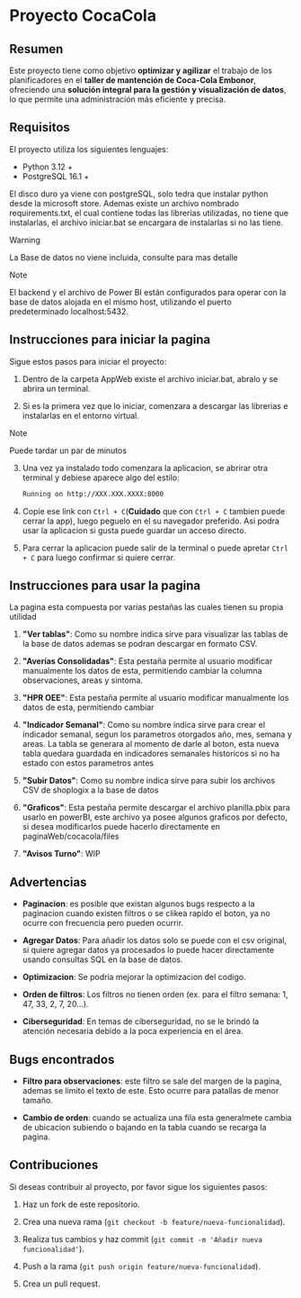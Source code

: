# Proyecto CocaCola


## Resumen
Este proyecto tiene como objetivo **optimizar y agilizar** el trabajo de los planificadores
en el **taller de mantención de Coca-Cola Embonor**, ofreciendo una **solución integral para la gestión y visualización de datos**, lo que permite una administración más eficiente y precisa.


## Requisitos 
El proyecto utiliza los siguientes lenguajes: 
- Python 3.12 +
- PostgreSQL 16.1 +

El disco duro ya viene con postgreSQL, solo tedra que instalar python desde la microsoft store. Ademas existe un archivo nombrado requirements.txt, el cual contiene todas las librerias 
utilizadas, no tiene que instalarlas, el archivo iniciar.bat se encargara de instalarlas si no 
las tiene. 

> [!WARNING]
> La Base de datos no viene incluida, consulte para mas detalle

> [!NOTE]
> El backend y el archivo de Power BI están configurados para operar con la base de datos 
> alojada en el mismo host, utilizando el puerto predeterminado localhost:5432.


## Instrucciones para iniciar la pagina
Sigue estos pasos para iniciar el proyecto:

1. Dentro de la carpeta AppWeb existe el archivo iniciar.bat, abralo y se abrira un terminal.

2. Si es la primera vez que lo iniciar, comenzara a descargar las librerias e instalarlas en 
el entorno virtual.

> [!NOTE]
> Puede tardar un par de minutos


3. Una vez ya instalado todo comenzara la aplicacion, se abrirar otra terminal y debiese 
aparece algo del estilo:

    ```bash
    Running on http://XXX.XXX.XXXX:8000
    ```

4. Copie ese link con `Ctrl + C`(**Cuidado** que con `Ctrl + C` tambien puede cerrar la app),
luego peguelo en el su navegador preferido. Asi podra usar la aplicacion si gusta puede guardar
un acceso directo.

5. Para cerrar la aplicacion puede salir de la terminal o puede apretar `Ctrl + C` para luego 
confirmar si quiere cerrar.


## Instrucciones para usar la pagina
La pagina esta compuesta por varias pestañas las cuales tienen su propia utilidad

1. **"Ver tablas"**: Como su nombre indica sirve para visualizar las tablas de la base de datos ademas se podran descargar en formato CSV. 

2. **"Averías Consolidadas"**: Esta pestaña permite al usuario modificar manualmente los datos 
de esta, permitiendo cambiar la columna observaciones, areas y sintoma.

3. **"HPR OEE"**: Esta pestaña permite al usuario modificar manualmente los datos de esta, permitiendo cambiar 

4. **"Indicador Semanal"**: Como su nombre indica sirve para crear el indicador semanal, segun 
los parametros otorgados año, mes, semana y areas. La tabla se generara al momento de darle al 
boton, esta nueva tabla quedara guardada en indicadores semanales historicos si no ha estado 
con estos parametros antes

5. **"Subir Datos"**: Como su nombre indica sirve para subir los archivos CSV de shoplogix a
la base de datos

6. **"Graficos"**: Esta pestaña permite descargar el archivo planilla.pbix para usarlo en 
powerBI, este archivo ya posee algunos graficos por defecto, si desea modificarlos puede 
hacerlo directamente en paginaWeb/cocacola/files

7. **"Avisos Turno"**: WIP


## Advertencias
- **Paginacion**: es posible que existan algunos bugs respecto a la paginacion cuando existen 
filtros o se clikea rapido el boton, ya no ocurre con frecuencia pero pueden ocurrir. 

- **Agregar Datos**: Para añadir los datos solo se puede con el csv original, si quiere agregar 
datos ya procesados lo puede hacer directamente usando consultas SQL en la base de datos.

- **Optimizacion**: Se podria mejorar la optimizacion del codigo.

- **Orden de filtros**: Los filtros no tienen orden (ex. para el filtro semana: 1, 47, 33, 2,
7, 20...).

- **Ciberseguridad**: En temas de ciberseguridad, no se le brindó la atención necesaria debido 
a la poca experiencia en el área.


## Bugs encontrados
- **Filtro para observaciones**: este filtro se sale del margen de la pagina, ademas se limito 
el texto de este. Esto ocurre para patallas de menor tamaño.

- **Cambio de orden**: cuando se actualiza una fila esta generalmete cambia de ubicacion 
subiendo o bajando en la tabla cuando se recarga la pagina.


## Contribuciones
Si deseas contribuir al proyecto, por favor sigue los siguientes pasos:

1. Haz un fork de este repositorio.

2. Crea una nueva rama (`git checkout -b feature/nueva-funcionalidad`).

3. Realiza tus cambios y haz commit (`git commit -m 'Añadir nueva funcionalidad'`).

4. Push a la rama (`git push origin feature/nueva-funcionalidad`).

5. Crea un pull request.


